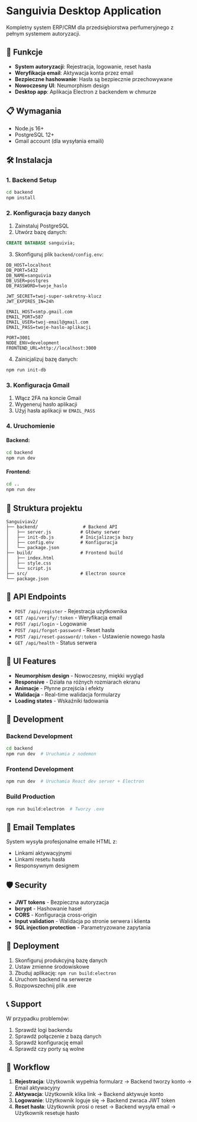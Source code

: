 # Sanguivia Desktop Application

Kompletny system ERP/CRM dla przedsiębiorstwa perfumeryjnego z pełnym systemem autoryzacji.

## 🚀 Funkcje

- **System autoryzacji**: Rejestracja, logowanie, reset hasła
- **Weryfikacja email**: Aktywacja konta przez email
- **Bezpieczne hashowanie**: Hasła są bezpiecznie przechowywane
- **Nowoczesny UI**: Neumorphism design
- **Desktop app**: Aplikacja Electron z backendem w chmurze

## 📋 Wymagania

- Node.js 16+
- PostgreSQL 12+
- Gmail account (dla wysyłania emaili)

## 🛠️ Instalacja

### 1. Backend Setup

```bash
cd backend
npm install
```

### 2. Konfiguracja bazy danych

1. Zainstaluj PostgreSQL
2. Utwórz bazę danych:
```sql
CREATE DATABASE sanguivia;
```

3. Skonfiguruj plik `backend/config.env`:
```env
DB_HOST=localhost
DB_PORT=5432
DB_NAME=sanguivia
DB_USER=postgres
DB_PASSWORD=twoje_haslo

JWT_SECRET=twoj-super-sekretny-klucz
JWT_EXPIRES_IN=24h

EMAIL_HOST=smtp.gmail.com
EMAIL_PORT=587
EMAIL_USER=twoj-email@gmail.com
EMAIL_PASS=twoje-haslo-aplikacji

PORT=3001
NODE_ENV=development
FRONTEND_URL=http://localhost:3000
```

4. Zainicjalizuj bazę danych:
```bash
npm run init-db
```

### 3. Konfiguracja Gmail

1. Włącz 2FA na koncie Gmail
2. Wygeneruj hasło aplikacji
3. Użyj hasła aplikacji w `EMAIL_PASS`

### 4. Uruchomienie

#### Backend:
```bash
cd backend
npm run dev
```

#### Frontend:
```bash
cd ..
npm run dev
```

## 📁 Struktura projektu

```
Sanguiviav2/
├── backend/                 # Backend API
│   ├── server.js           # Główny serwer
│   ├── init-db.js          # Inicjalizacja bazy
│   ├── config.env          # Konfiguracja
│   └── package.json
├── build/                  # Frontend build
│   ├── index.html
│   ├── style.css
│   └── script.js
├── src/                    # Electron source
└── package.json
```

## 🔐 API Endpoints

- `POST /api/register` - Rejestracja użytkownika
- `GET /api/verify/:token` - Weryfikacja email
- `POST /api/login` - Logowanie
- `POST /api/forgot-password` - Reset hasła
- `POST /api/reset-password/:token` - Ustawienie nowego hasła
- `GET /api/health` - Status serwera

## 🎨 UI Features

- **Neumorphism design** - Nowoczesny, miękki wygląd
- **Responsive** - Działa na różnych rozmiarach ekranu
- **Animacje** - Płynne przejścia i efekty
- **Walidacja** - Real-time walidacja formularzy
- **Loading states** - Wskaźniki ładowania

## 🔧 Development

### Backend Development
```bash
cd backend
npm run dev  # Uruchamia z nodemon
```

### Frontend Development
```bash
npm run dev  # Uruchamia React dev server + Electron
```

### Build Production
```bash
npm run build:electron  # Tworzy .exe
```

## 📧 Email Templates

System wysyła profesjonalne emaile HTML z:
- Linkami aktywacyjnymi
- Linkami resetu hasła
- Responsywnym designem

## 🛡️ Security

- **JWT tokens** - Bezpieczna autoryzacja
- **bcrypt** - Hashowanie haseł
- **CORS** - Konfiguracja cross-origin
- **Input validation** - Walidacja po stronie serwera i klienta
- **SQL injection protection** - Parametryzowane zapytania

## 🚀 Deployment

1. Skonfiguruj produkcyjną bazę danych
2. Ustaw zmienne środowiskowe
3. Zbuduj aplikację: `npm run build:electron`
4. Uruchom backend na serwerze
5. Rozpowszechnij plik .exe

## 📞 Support

W przypadku problemów:
1. Sprawdź logi backendu
2. Sprawdź połączenie z bazą danych
3. Sprawdź konfigurację email
4. Sprawdź czy porty są wolne

## 🔄 Workflow

1. **Rejestracja**: Użytkownik wypełnia formularz → Backend tworzy konto → Email aktywacyjny
2. **Aktywacja**: Użytkownik klika link → Backend aktywuje konto
3. **Logowanie**: Użytkownik loguje się → Backend zwraca JWT token
4. **Reset hasła**: Użytkownik prosi o reset → Backend wysyła email → Użytkownik resetuje hasło
